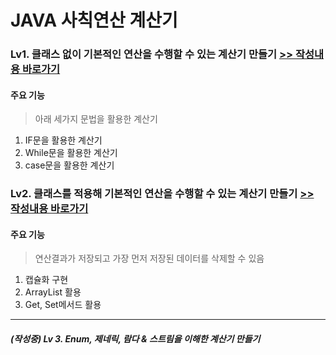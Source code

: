 # JAVA 사칙연산 계산기

### Lv1. 클래스 없이 기본적인 연산을 수행할 수 있는 계산기 만들기 [>> 작성내용 바로가기](https://github.com/chews26/Java-calculator/blob/main/src/Lv1Calculator/App.java)
#### 주요 기능
> 아래 세가지 문법을 활용한 계산기
1. IF문을 활용한 계산기
2. While문을 활용한 계산기
3. case문을 활용한 계산기
### Lv2. 클래스를 적용해 기본적인 연산을 수행할 수 있는 계산기 만들기 [>> 작성내용 바로가기](https://github.com/chews26/Java-calculator/tree/main/src/Lv2Calculator)
#### 주요 기능
> 연산결과가 저장되고 가장 먼저 저장된 데이터를 삭제할 수 있음
1. 캡슐화 구현
2. ArrayList 활용
3. Get, Set메서드 활용
---
##### (작성중) Lv 3. Enum, 제네릭, 람다 & 스트림을 이해한 계산기 만들기

